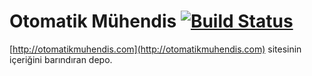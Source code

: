# Otomatik Mühendis [![Build Status](https://travis-ci.org/otomatikmuhendis/otomatikmuhendis.github.io.svg)](https://travis-ci.org/otomatikmuhendis/otomatikmuhendis.github.io)

[http://otomatikmuhendis.com](http://otomatikmuhendis.com) sitesinin içeriğini barındıran depo.
